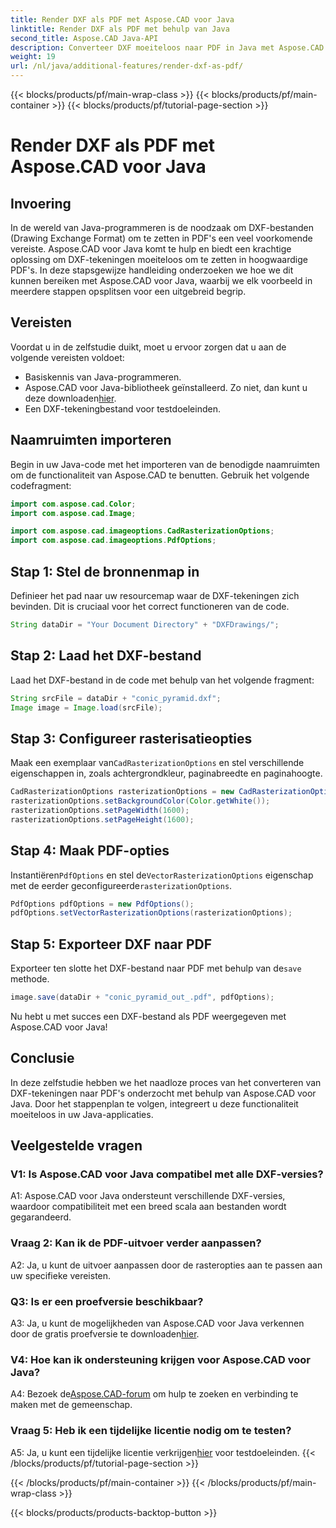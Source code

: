 ```yaml
---
title: Render DXF als PDF met Aspose.CAD voor Java
linktitle: Render DXF als PDF met behulp van Java
second_title: Aspose.CAD Java-API
description: Converteer DXF moeiteloos naar PDF in Java met Aspose.CAD. Volg onze stapsgewijze handleiding voor een naadloze weergave.
weight: 19
url: /nl/java/additional-features/render-dxf-as-pdf/
---
```


{{< blocks/products/pf/main-wrap-class >}}
{{< blocks/products/pf/main-container >}}
{{< blocks/products/pf/tutorial-page-section >}}

# Render DXF als PDF met Aspose.CAD voor Java

## Invoering

In de wereld van Java-programmeren is de noodzaak om DXF-bestanden (Drawing Exchange Format) om te zetten in PDF's een veel voorkomende vereiste. Aspose.CAD voor Java komt te hulp en biedt een krachtige oplossing om DXF-tekeningen moeiteloos om te zetten in hoogwaardige PDF's. In deze stapsgewijze handleiding onderzoeken we hoe we dit kunnen bereiken met Aspose.CAD voor Java, waarbij we elk voorbeeld in meerdere stappen opsplitsen voor een uitgebreid begrip.

## Vereisten

Voordat u in de zelfstudie duikt, moet u ervoor zorgen dat u aan de volgende vereisten voldoet:

- Basiskennis van Java-programmeren.
-  Aspose.CAD voor Java-bibliotheek geïnstalleerd. Zo niet, dan kunt u deze downloaden[hier](https://releases.aspose.com/cad/java/).
- Een DXF-tekeningbestand voor testdoeleinden.

## Naamruimten importeren

Begin in uw Java-code met het importeren van de benodigde naamruimten om de functionaliteit van Aspose.CAD te benutten. Gebruik het volgende codefragment:

```java
import com.aspose.cad.Color;
import com.aspose.cad.Image;

import com.aspose.cad.imageoptions.CadRasterizationOptions;
import com.aspose.cad.imageoptions.PdfOptions;
```

## Stap 1: Stel de bronnenmap in

Definieer het pad naar uw resourcemap waar de DXF-tekeningen zich bevinden. Dit is cruciaal voor het correct functioneren van de code. 

```java
String dataDir = "Your Document Directory" + "DXFDrawings/";
```

## Stap 2: Laad het DXF-bestand

Laad het DXF-bestand in de code met behulp van het volgende fragment:

```java
String srcFile = dataDir + "conic_pyramid.dxf";
Image image = Image.load(srcFile);
```

## Stap 3: Configureer rasterisatieopties

 Maak een exemplaar van`CadRasterizationOptions` en stel verschillende eigenschappen in, zoals achtergrondkleur, paginabreedte en paginahoogte.

```java
CadRasterizationOptions rasterizationOptions = new CadRasterizationOptions();
rasterizationOptions.setBackgroundColor(Color.getWhite());
rasterizationOptions.setPageWidth(1600);
rasterizationOptions.setPageHeight(1600);
```

## Stap 4: Maak PDF-opties

 Instantiëren`PdfOptions` en stel de`VectorRasterizationOptions` eigenschap met de eerder geconfigureerde`rasterizationOptions`.

```java
PdfOptions pdfOptions = new PdfOptions();
pdfOptions.setVectorRasterizationOptions(rasterizationOptions);
```

## Stap 5: Exporteer DXF naar PDF

 Exporteer ten slotte het DXF-bestand naar PDF met behulp van de`save` methode.

```java
image.save(dataDir + "conic_pyramid_out_.pdf", pdfOptions);
```

Nu hebt u met succes een DXF-bestand als PDF weergegeven met Aspose.CAD voor Java!

## Conclusie

In deze zelfstudie hebben we het naadloze proces van het converteren van DXF-tekeningen naar PDF's onderzocht met behulp van Aspose.CAD voor Java. Door het stappenplan te volgen, integreert u deze functionaliteit moeiteloos in uw Java-applicaties.

## Veelgestelde vragen

### V1: Is Aspose.CAD voor Java compatibel met alle DXF-versies?

A1: Aspose.CAD voor Java ondersteunt verschillende DXF-versies, waardoor compatibiliteit met een breed scala aan bestanden wordt gegarandeerd.

### Vraag 2: Kan ik de PDF-uitvoer verder aanpassen?

A2: Ja, u kunt de uitvoer aanpassen door de rasteropties aan te passen aan uw specifieke vereisten.

### Q3: Is er een proefversie beschikbaar?

 A3: Ja, u kunt de mogelijkheden van Aspose.CAD voor Java verkennen door de gratis proefversie te downloaden[hier](https://releases.aspose.com/).

### V4: Hoe kan ik ondersteuning krijgen voor Aspose.CAD voor Java?

 A4: Bezoek de[Aspose.CAD-forum](https://forum.aspose.com/c/cad/19) om hulp te zoeken en verbinding te maken met de gemeenschap.

### Vraag 5: Heb ik een tijdelijke licentie nodig om te testen?

 A5: Ja, u kunt een tijdelijke licentie verkrijgen[hier](https://purchase.aspose.com/temporary-license/) voor testdoeleinden.
{{< /blocks/products/pf/tutorial-page-section >}}

{{< /blocks/products/pf/main-container >}}
{{< /blocks/products/pf/main-wrap-class >}}

{{< blocks/products/products-backtop-button >}}

